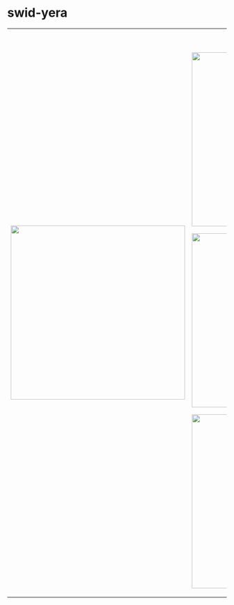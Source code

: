 # swid-yera

<table>
<tr>
  
  <td width="50%" align="center" valign="middle">
    <img src="https://media1.tenor.com/m/PyRd_9AofrcAAAAC/tomioka-tomioka-giyu.gif" width="400" style="border-radius:0;"/>
  </td>

  <td width="50%" align="center" valign="top">
<p>
  <img src="https://img.shields.io/badge/Java-%23ED8B00.svg?style=for-the-badge&logo=openjdk&logoColor=white"/>
  <img src="https://img.shields.io/badge/SpringBoot-%236DB33F.svg?style=for-the-badge&logo=springboot&logoColor=white"/>
  <img src="https://img.shields.io/badge/PostgreSQL-%23336791.svg?style=for-the-badge&logo=postgresql&logoColor=white"/>
  <img src="https://img.shields.io/badge/Kafka-%23F55D0E.svg?style=for-the-badge&logo=apachekafka&logoColor=white"/>
  <img src="https://img.shields.io/badge/MongoDB-%2347A248.svg?style=for-the-badge&logo=mongodb&logoColor=white"/>
</p>
    <p>
      <img src="https://github-readme-stats.vercel.app/api?username=swid-yera&show_icons=true&theme=shadow_blue&hide_border=true&border_radius=0" width="400"/>
    </p>
    <p>
      <img src="https://github-readme-stats.vercel.app/api/top-langs/?username=swid-yera&layout=compact&theme=shadow_blue&hide_border=true&card_width=400&border_radius=0" width="400"/>
    </p>
    <p>
      <img src="https://streak-stats.demolab.com?user=swid-yera&theme=shadow_blue&hide_border=true&border_radius=0" width="400"/>
    </p>
  </td>
</tr>
</table>
